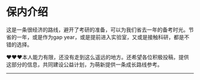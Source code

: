 

# **保内介绍**

这是一条很经济的路线，避开了考研的准备，可以为我们省去一年的备考时光。节省的一年，或是作为gap year，或是提前进入实验室，又或是接触科研，都是不错的选择。

❤️❤️❤️本人能力有限，还没有走到这么遥远的地方。还希望各位积极投稿，提供这部分的信息，共同建设公益计划，为萌新提供一条成长路线参考。

***

